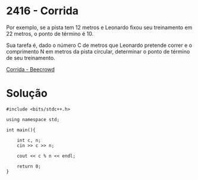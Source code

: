 # 2416 - Corrida

Por exemplo, se a pista tem 12 metros e Leonardo fixou seu treinamento em 22 metros, o ponto de término é 10.

Sua tarefa é, dado o número C de metros que Leonardo pretende correr e o comprimento N em metros da pista circular, determinar o ponto de término de seu treinamento.

[Corrida - Beecrowd](https://judge.beecrowd.com/pt/problems/view/2416)

# Solução

```
#include <bits/stdc++.h>

using namespace std;

int main(){
    
    int c, n;
    cin >> c >> n;
    
    cout << c % n << endl;
    
    return 0;
}
```